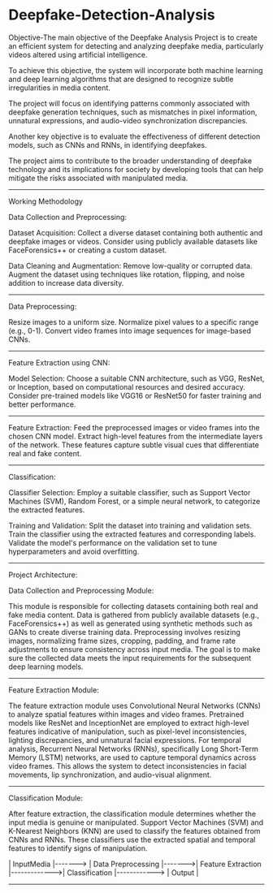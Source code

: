 # Deepfake-Detection-Analysis

Objective-The main objective of the Deepfake Analysis Project is to create an efficient system for detecting and analyzing deepfake media, particularly videos altered using artificial intelligence. 

To achieve this objective, the system will incorporate both machine learning and deep learning algorithms that are designed to recognize subtle irregularities in media content. 

The project will focus on identifying patterns commonly associated with deepfake generation techniques, such as mismatches in pixel information, unnatural expressions, and audio-video synchronization discrepancies.

Another key objective is to evaluate the effectiveness of different detection models, such as CNNs and RNNs, in identifying deepfakes. 

The project aims to contribute to the broader understanding of deepfake technology and its implications for society by developing tools that can help mitigate the risks associated with manipulated media.

--------------------------------------------------------------------------------------------------------------------------------------------------------------------------------------------------------------

Working Methodology

Data Collection and Preprocessing:

Dataset Acquisition:
Collect a diverse dataset containing both authentic and deepfake images or videos.
Consider using publicly available datasets like FaceForensics++ or creating a custom dataset.

Data Cleaning and Augmentation:
Remove low-quality or corrupted data.
Augment the dataset using techniques like rotation, flipping, and noise addition to increase data diversity.

--------------------------------------------------------------------------------------------------------------------------------------------------------------------------------------------------------------

Data Preprocessing:

Resize images to a uniform size.
Normalize pixel values to a specific range (e.g., 0-1).
Convert video frames into image sequences for image-based CNNs.

--------------------------------------------------------------------------------------------------------------------------------------------------------------------------------------------------------------
Feature Extraction using CNN:

Model Selection:
Choose a suitable CNN architecture, such as VGG, ResNet, or Inception, based on computational resources and desired accuracy.
Consider pre-trained models like VGG16 or ResNet50 for faster training and better performance.

--------------------------------------------------------------------------------------------------------------------------------------------------------------------------------------------------------------

Feature Extraction:
Feed the preprocessed images or video frames into the chosen CNN model.
Extract high-level features from the intermediate layers of the network.
These features capture subtle visual cues that differentiate real and fake content.

--------------------------------------------------------------------------------------------------------------------------------------------------------------------------------------------------------------

Classification:

Classifier Selection:
Employ a suitable classifier, such as Support Vector Machines (SVM), Random Forest, or a simple neural network, to categorize the extracted features.

Training and Validation:
Split the dataset into training and validation sets.
Train the classifier using the extracted features and corresponding labels.
Validate the model's performance on the validation set to tune hyperparameters and avoid overfitting.

--------------------------------------------------------------------------------------------------------------------------------------------------------------------------------------------------------------

Project Architecture:

Data Collection and Preprocessing Module:

This module is responsible for collecting datasets containing both real and fake media content. Data is gathered from publicly available datasets (e.g., FaceForensics++) as well as generated using synthetic methods such as GANs to create diverse training data.
Preprocessing involves resizing images, normalizing frame sizes, cropping, padding, and frame rate adjustments to ensure consistency across input media. The goal is to make sure the collected data meets the input requirements for the subsequent deep learning models.

--------------------------------------------------------------------------------------------------------------------------------------------------------------------------------------------------------------

Feature Extraction Module:

The feature extraction module uses Convolutional Neural Networks (CNNs) to analyze spatial features within images and video frames. Pretrained models like ResNet and InceptionNet are employed to extract high-level features indicative of manipulation, such as pixel-level inconsistencies, lighting discrepancies, and unnatural facial expressions.
For temporal analysis, Recurrent Neural Networks (RNNs), specifically Long Short-Term Memory (LSTM) networks, are used to capture temporal dynamics across video frames. This allows the system to detect inconsistencies in facial movements, lip synchronization, and audio-visual alignment.

--------------------------------------------------------------------------------------------------------------------------------------------------------------------------------------------------------------

Classification Module:

After feature extraction, the classification module determines whether the input media is genuine or manipulated. Support Vector Machines (SVM) and K-Nearest Neighbors (KNN) are used to classify the features obtained from CNNs and RNNs. These classifiers use the extracted spatial and temporal features to identify signs of manipulation.

 
 | InputMedia |-------> | Data Preprocessing |------->| Feature Extraction |------------->| Classification |------------> | Output |
 

--------------------------------------------------------------------------------------------------------------------------------------------------------------------------------------------------------------

 
